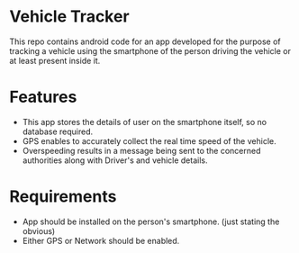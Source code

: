 # Vehicle Tracker
This repo contains android code for an app developed for the purpose of tracking a vehicle using the smartphone of the person driving the vehicle or at least present inside it.

 # Features
* This app stores the details of user on the smartphone itself, so no database required.
* GPS enables to accurately collect the real time speed of the vehicle.
* Overspeeding results in a message being sent to the concerned authorities along with Driver's and vehicle details.

# Requirements
* App should be installed on the person's smartphone. (just stating the obvious)
* Either GPS or Network should be enabled.

